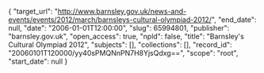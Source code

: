 {
  "target_url": "http://www.barnsley.gov.uk/news-and-events/events/2012/march/barnsleys-cultural-olympiad-2012/", 
  "end_date": null, 
  "date": "2006-01-01T12:00:00", 
  "slug": 65994801, 
  "publisher": "barnsley.gov.uk", 
  "open_access": true, 
  "npld": false, 
  "title": "Barnsley's Cultural Olympiad 2012", 
  "subjects": [], 
  "collections": [], 
  "record_id": "20060101T120000/yy40sPMQNnPN7H8YjsQdxg==", 
  "scope": "root", 
  "start_date": null
}

